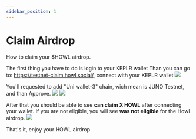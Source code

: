 ```yaml
---
sidebar_position: 1
---
```


# Claim Airdrop

How to claim your $HOWL airdrop.

The first thing you have to do is login to your KEPLR wallet
Than you can go to: https://testnet-claim.howl.social/, connect with your KEPLR wallet
<img src="https://i.postimg.cc/6pXtLWSw-/Screenshot-21.png">

You'll requested to add "Uni wallet-3" chain, wich mean is JUNO Testnet, and than Approve.
<img src="https://i.postimg.cc/ZK3JdBwV/Screenshot-22.png">
<img src="https://i.postimg.cc/xjB08y3X/Screenshot-23.png">

After that you should be able to see <your-address> **can claim X HOWL** after connecting your wallet. If you are not eligible, you will see <your-address> **was not eligible** for the Howl airdrop.
<img src="https://i.postimg.cc/hvk3nGxG/Screenshot-24.png">
  
That's it, enjoy your HOWL airdrop
